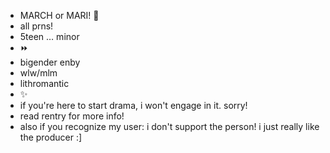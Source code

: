 - MARCH or MARI! 🫧
- all prns!
- 5teen … minor
- ⏩
- bigender enby
- wlw/mlm
- lithromantic
- ✨
- if you're here to start drama, i won't engage in it. sorry!
- read rentry for more info!
- also if you recognize my user: i don't support the person! i just really like the producer :]
